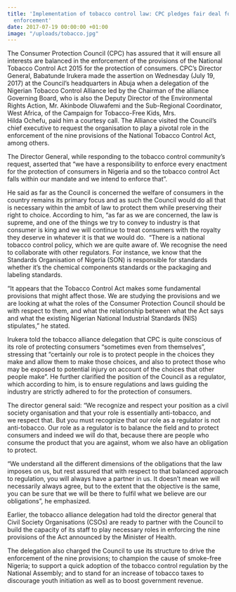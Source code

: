```yaml
---
title: 'Implementation of tobacco control law: CPC pledges fair deal for all stakeholders in
  enforcement'
date: 2017-07-19 00:00:00 +01:00
image: "/uploads/tobacco.jpg"
---
```


The Consumer Protection Council (CPC) has assured that it will ensure all interests are balanced in the enforcement of the provisions of the National Tobacco Control Act 2015 for the protection of consumers.
CPC’s Director General, Babatunde Irukera made the assertion on Wednesday (July 19, 2017) at the Council’s headquarters in Abuja when a delegation of the Nigerian Tobacco Control Alliance led by the Chairman of the alliance Governing Board, who is also the Deputy Director of the Environmental Rights Action, Mr. Akinbode Oluwafemi and the Sub-Regional Coordinator, West Africa, of the Campaign for Tobacco-Free Kids, Mrs. Hilda Ochefu, paid him a courtesy call.
The Alliance visited the Council’s chief executive to request the organisation to play a pivotal role in the enforcement of the nine provisions of the National Tobacco Control Act, among others.

The Director General, while responding to the tobacco control community’s request, asserted that “we have a responsibility to enforce every enactment for the protection of consumers in Nigeria and so the tobacco control Act falls within our mandate and we intend to enforce that”.

He said as far as the Council is concerned the welfare of consumers in the country remains its primary focus and as such the Council would do all that is necessary within the ambit of law to protect them while preserving their right to choice.
According to him, “as far as we are concerned, the law is supreme, and one of the things we try to convey to industry is that consumer is king and we will continue to treat consumers with the royalty they deserve in whatever it is that we would do. 
“There is a national tobacco control policy, which we are quite aware of. We recognise the need to collaborate with other regulators. For instance, we know that the Standards Organisation of Nigeria (SON) is responsible for standards whether it’s the chemical components standards or the packaging and labeling standards. 

“It appears that the Tobacco Control Act makes some fundamental provisions that might affect those. We are studying the provisions and we are looking at what the roles of the Consumer Protection Council should be with respect to them, and what the relationship between what the Act says and what the existing Nigerian National Industrial Standards (NIS) stipulates,” he stated.

Irukera told the tobacco alliance delegation that CPC is quite conscious of its role of protecting consumers “sometimes even from themselves”, stressing that “certainly our role is to protect people in the choices they make and allow them to make those choices, and also to protect those who may be exposed to potential injury on account of the choices that other people make”.
He further clarified the position of the Council as a regulator, which according to him, is to ensure regulations and laws guiding the industry are strictly adhered to for the protection of consumers.

The director general said: “We recognize and respect your position as a civil society organisation and that your role is essentially anti-tobacco, and we respect that. But you must recognize that our role as a regulator is not anti-tobacco. Our role as a regulator is to balance the field and to protect consumers and indeed we will do that, because there are people who consume the product that you are against, whom we also have an obligation to protect.

“We understand all the different dimensions of the obligations that the law imposes on us, but rest assured that with respect to that balanced approach to regulation, you will always have a partner in us. It doesn’t mean we will necessarily always agree, but to the extent that the objective is the same, you can be sure that we will be there to fulfil what we believe are our obligations”, he emphasized.

Earlier, the tobacco alliance delegation had told the director general that Civil Society Organisations (CSOs) are ready to partner with the Council to build the capacity of its staff to play necessary roles in enforcing the nine provisions of the Act announced by the Minister of Health.

The delegation also charged the Council to use its structure to drive the enforcement of the nine provisions; to champion the cause of smoke-free Nigeria; to support a quick adoption of the tobacco control regulation by the National Assembly; and to stand for an increase of tobacco taxes to discourage youth initiation as well as to boost government revenue.
